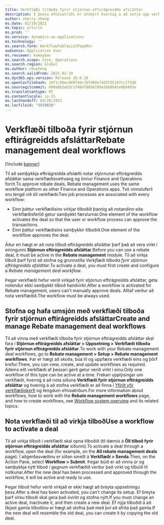 ```yaml
---
title: Verkflæði tilboða fyrir stjórnun eftirágreidds afsláttar
description: Í þessu efnisatriði er útskýrt hvernig á að setja upp verkflæði tilboðs fyrir stjórnun eftirágreidds afsláttar til að samþykkja og virkja tilboð.
author: sherry-zheng
ms.date: 02/19/2021
ms.topic: article
ms.prod: ''
ms.service: dynamics-ax-applications
ms.technology: ''
ms.search.form: WorkflowTableListPageRnr
audience: Application User
ms.reviewer: kamaybac
ms.search.scope: Core, Operations
ms.search.region: Global
ms.author: chuzheng
ms.search.validFrom: 2021-02-19
ms.dyn365.ops.version: Release 10.0.18
ms.openlocfilehash: 16f1c56ecd69f4dc7bfd80e74d3f35147cc173d6
ms.sourcegitcommit: 890a0b3eb3c1f48d786b0789e5bb8641e0b8455e
ms.translationtype: HT
ms.contentlocale: is-IS
ms.lasthandoff: 04/20/2021
ms.locfileid: "5919820"
---
```

# <a name="rebate-management-deal-workflows"></a><span data-ttu-id="a445d-103">Verkflæði tilboða fyrir stjórnun eftirágreidds afsláttar</span><span class="sxs-lookup"><span data-stu-id="a445d-103">Rebate management deal workflows</span></span>

[!include [banner](../includes/banner.md)]

<span data-ttu-id="a445d-104">Til að samþykkja eftirágreidda afslætti notar stjórnunar eftirágreidds afsláttar sama verkflæðisvettvang og önnur Finance and Operations forrit.</span><span class="sxs-lookup"><span data-stu-id="a445d-104">To approve rebate deals, Rebate management uses the same workflow platform as other Finance and Operations apps.</span></span> <span data-ttu-id="a445d-105">Tvö vinnsluferli eru tengd við öll verkflæði:</span><span class="sxs-lookup"><span data-stu-id="a445d-105">Two job processes are associated with every workflow:</span></span>

- <span data-ttu-id="a445d-106">Einn þáttur verkflæðisins virkjar tilboðið þannig að notandinn eða verkflæðisferlið getur samþykkt færslurnar.</span><span class="sxs-lookup"><span data-stu-id="a445d-106">One element of the workflow activates the deal so that the user or workflow process can approve the transactions.</span></span>
- <span data-ttu-id="a445d-107">Einn þáttur verkflæðisins samþykkir tilboðið.</span><span class="sxs-lookup"><span data-stu-id="a445d-107">One element of the workflow approves the deal.</span></span>

<span data-ttu-id="a445d-108">Áður en hægt er að nota tilboð eftirágreidds afsláttar þarf það að vera virkt í einingunni **Stjórnun eftirágreidds afsláttar**.</span><span class="sxs-lookup"><span data-stu-id="a445d-108">Before you can use a rebate deal, it must be active in the **Rebate management** module.</span></span> <span data-ttu-id="a445d-109">Til að virkja tilboð þarf fyrst að stofna og grunnstilla *Verkflæði tilboða fyrir stjórnun eftirágreidds afsláttar*.</span><span class="sxs-lookup"><span data-stu-id="a445d-109">To activate a deal, you must first create and configure a *Rebate management deal workflow*.</span></span>

<span data-ttu-id="a445d-110">Þegar verkflæði hefur verið virkjað fyrir stjórnun eftirágreidds afsláttar, geta notendur ekki samþykkt tilboð handvirkt.</span><span class="sxs-lookup"><span data-stu-id="a445d-110">After a workflow is activated for Rebate management, users can't manually approve deals.</span></span> <span data-ttu-id="a445d-111">Alltaf verður að nota verkflæðið.</span><span class="sxs-lookup"><span data-stu-id="a445d-111">The workflow must be always used.</span></span>

## <a name="create-and-manage-rebate-management-deal-workflows"></a><span data-ttu-id="a445d-112">Stofna og hafa umsjón með verkflæði tilboða fyrir stjórnun eftirágreidds afsláttar</span><span class="sxs-lookup"><span data-stu-id="a445d-112">Create and manage Rebate management deal workflows</span></span>

<span data-ttu-id="a445d-113">Til að vinna með verkflæði tilboða fyrir stjórnun eftirágreidds afsláttar skal fara í **Stjórnun eftirágreidds afsláttar \> Uppsetning \> Verkflæði tilboða fyrir stjórnun eftirágreidds afsláttar**.</span><span class="sxs-lookup"><span data-stu-id="a445d-113">To work with your Rebate management deal workflows, go to **Rebate management \> Setup \> Rebate management workflows**.</span></span> <span data-ttu-id="a445d-114">Þar er hægt að skoða, búa til og uppfæra verkflæði eins og þörf krefur.</span><span class="sxs-lookup"><span data-stu-id="a445d-114">There, you can view, create, and update workflows as required.</span></span> <span data-ttu-id="a445d-115">Aðeins eitt verkflæði af þessari gerð getur verið virkt í einu.</span><span class="sxs-lookup"><span data-stu-id="a445d-115">Only one workflow of this type can be active at a time.</span></span> <span data-ttu-id="a445d-116">Frekari upplýsingar um verkflæði, hvernig á að nota síðuna **Verkflæði fyrir stjórnun eftirágreidds afsláttar** og hvernig á að stofna verkflæði er að finna í [Yfirlit yfir verkflæðiskerfi](../../fin-ops-core/fin-ops/organization-administration/overview-workflow-system.md) og tengdum efnisatriðum.</span><span class="sxs-lookup"><span data-stu-id="a445d-116">For more information about workflows, how to work with the **Rebate management workflows** page, and how to create workflows, see [Workflow system overview](../../fin-ops-core/fin-ops/organization-administration/overview-workflow-system.md) and its related topics.</span></span>

## <a name="use-a-workflow-to-activate-a-deal"></a><span data-ttu-id="a445d-117">Nota verkflæði til að virkja tilboð</span><span class="sxs-lookup"><span data-stu-id="a445d-117">Use a workflow to activate a deal</span></span>

<span data-ttu-id="a445d-118">Til að virkja tilboð í verkflæði skal opna tilboðið (til dæmis á **Öll tilboð fyrir stjórnun eftirágreidds afsláttar** síðunni).</span><span class="sxs-lookup"><span data-stu-id="a445d-118">To activate a deal through a workflow, open the deal (for example, on the **All rebate management deals** page).</span></span> <span data-ttu-id="a445d-119">Í aðgerðasvæðinu er síðan smellt á **Verkflæði \> Senda**.</span><span class="sxs-lookup"><span data-stu-id="a445d-119">Then, on the Action Pane, select **Workflow \> Submit**.</span></span> <span data-ttu-id="a445d-120">Þegar búið er að vinna úr og samþykkja nýtt tilboð í gegnum verkflæðið verður það virkt og tilbúið til notkunar.</span><span class="sxs-lookup"><span data-stu-id="a445d-120">After the new deal has been processed and approved through the workflow, it will be active and ready to use.</span></span>

<span data-ttu-id="a445d-121">Þegar tilboð hefur verið virkjað er ekki hægt að breyta uppsetningu þess.</span><span class="sxs-lookup"><span data-stu-id="a445d-121">After a deal has been activated, you can't change its setup.</span></span> <span data-ttu-id="a445d-122">Ef breyta þarf virku tilboði skal gera það óvirkt og stofna nýtt.</span><span class="sxs-lookup"><span data-stu-id="a445d-122">If you must change an active deal, inactivate it, and then create a new deal.</span></span> <span data-ttu-id="a445d-123">Ef nýja tilboðið á að líkjast gamla tilboðinu er hægt að stofna það með því að afrita það gamla.</span><span class="sxs-lookup"><span data-stu-id="a445d-123">If the new deal will resemble the old deal, you can create it by copying the old deal.</span></span>
